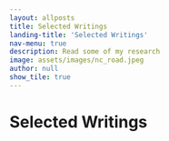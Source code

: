 ```yaml
---
layout: allposts
title: Selected Writings
landing-title: 'Selected Writings'
nav-menu: true
description: Read some of my research
image: assets/images/nc_road.jpeg
author: null
show_tile: true
---
```


<h1>Selected Writings</h1>
